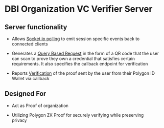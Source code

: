 # DBI Organization VC Verifier Server

## Server functionality

- Allows [Socket.io polling](https://socket.io/docs/v3/how-it-works/) to emit session specific events back to connected clients

- Generates a [Query Based Request](https://0xpolygonid.github.io/tutorials/verifier/verification-library/request-api-guide/#query-based-request) in the form of a QR code that the user can scan to prove they own a credential that satisfies certain requirements. It also specifies the callback endpoint for verification

- Reports [Verification](https://0xpolygonid.github.io/tutorials/verifier/verification-library/verification-api-guide/) of the proof sent by the user from their Polygon ID Wallet via callback

## Designed For

- Act as Proof of organization 

- Utilizing Polygon ZK Proof for securely verifying while preserving privacy
